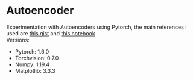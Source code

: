 # Autoencoder
 Experimentation with Autoencoders using Pytorch, the main references I used are [this gist](https://gist.github.com/AFAgarap/4f8a8d8edf352271fa06d85ba0361f26) and [this notebook](https://www.cs.toronto.edu/~lczhang/360/lec/w05/autoencoder.html) <br/>
 Versions:<br/>
 - Pytorch: 1.6.0<br/>
 - Torchvision: 0.7.0<br/>
 - Numpy: 1.19.4<br/>
 - Matplotlib: 3.3.3
